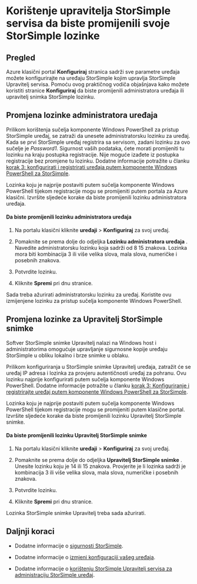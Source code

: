 <properties 
   pageTitle="Promjena lozinke na StorSimple | Microsoft Azure" 
   description="U članku se opisuje kako pomoću upravitelja StorSimple servisa da biste promijenili StorSimple snimke upravitelj i uređaja administratorske lozinke." 
   services="storsimple" 
   documentationCenter="NA" 
   authors="alkohli" 
   manager="carmonm" 
   editor=""/>

<tags
   ms.service="storsimple"
   ms.devlang="NA"
   ms.topic="article"
   ms.tgt_pltfrm="NA"
   ms.workload="TBD" 
   ms.date="08/17/2016"
   ms.author="alkohli"/>

# <a name="use-the-storsimple-manager-service-to-change-your-storsimple-passwords"></a>Korištenje upravitelja StorSimple servisa da biste promijenili svoje StorSimple lozinke

## <a name="overview"></a>Pregled 

Azure klasični portal **Konfiguriraj** stranica sadrži sve parametre uređaja možete konfigurirajte na uređaju StorSimple kojim upravlja StorSimple Upravitelj servisa. Pomoću ovog praktičnog vodiča objašnjava kako možete koristiti stranice **Konfiguriraj** da biste promijenili administratora uređaja ili upravitelj snimka StorSimple lozinku.

## <a name="change-the-device-administrator-password"></a>Promjena lozinke administratora uređaja

Prilikom korištenja sučelja komponente Windows PowerShell za pristup StorSimple uređaj, se zatraži da unesete administratorsku lozinku za uređaj. Kada se prvi StorSimple uređaj registrira sa servisom, zadani lozinku za ovo sučelje je *Password1*. Sigurnost vaših podataka, ćete morati promijeniti tu lozinku na kraju postupka registracije. Nije moguće izađete iz postupka registracije bez promjene tu lozinku. Dodatne informacije potražite u članku [korak 3: konfigurirati i registrirati uređaja putem komponente Windows PowerShell za StorSimple](storsimple-deployment-walkthrough-u2.md#step-3-configure-and-register-the-device-through-windows-powershell-for-storsimple).

Lozinka koju je najprije postaviti putem sučelja komponente Windows PowerShell tijekom registracije mogu se promijeniti putem portala za Azure klasični. Izvršite sljedeće korake da biste promijenili lozinku administratora uređaja.

#### <a name="to-change-the-device-administrator-password"></a>Da biste promijenili lozinku administratora uređaja

1. Na portalu klasični kliknite **uređaji** > **Konfiguriraj** za svoj uređaj.

2. Pomaknite se prema dolje do odjeljka **Lozinku administratora uređaja** . Navedite administratorsku lozinku koja sadrži od 8 15 znakova. Lozinka mora biti kombinacija 3 ili više velika slova, mala slova, numeričke i posebnih znakova.

3. Potvrdite lozinku.

4. Kliknite **Spremi** pri dnu stranice.

Sada treba ažurirati administratorsku lozinku za uređaj. Koristite ovu izmijenjene lozinku za pristup sučelja komponente Windows PowerShell.

## <a name="change-the-storsimple-snapshot-manager-password"></a>Promjena lozinke za Upravitelj StorSimple snimke

Softver StorSimple snimke Upravitelj nalazi na Windows host i administratorima omogućuje upravljanje sigurnosne kopije uređaju StorSimple u obliku lokalno i brze snimke u oblaku.

Prilikom konfiguriranja u StorSimple snimke Upravitelj uređaja, zatražit će se uređaj IP adresa i lozinka za provjeru autentičnosti uređaj za pohranu. Ovu lozinku najprije konfigurirati putem sučelja komponente Windows PowerShell. Dodatne informacije potražite u članku [korak 3: Konfiguriranje i registrirajte uređaj putem komponente Windows PowerShell za StorSimple](storsimple-deployment-walkthrough-u2.md#step-3-configure-and-register-the-device-through-windows-powershell-for-storsimple).

Lozinka koju je najprije postaviti putem sučelja komponente Windows PowerShell tijekom registracije mogu se promijeniti putem klasične portal. Izvršite sljedeće korake da biste promijenili lozinku Upravitelj StorSimple snimke.

#### <a name="to-change-the-storsimple-snapshot-manager-password"></a>Da biste promijenili lozinku Upravitelj StorSimple snimke

1. Na portalu klasični kliknite **uređaji** > **Konfiguriraj** za svoj uređaj.

2. Pomaknite se prema dolje do odjeljka **Upravitelj StorSimple snimke** . Unesite lozinku koju je 14 ili 15 znakova. Provjerite je li lozinka sadrži je kombinacija 3 ili više velika slova, mala slova, numeričke i posebnih znakova.

3. Potvrdite lozinku.

4. Kliknite **Spremi** pri dnu stranice.

Lozinka StorSimple snimke Upravitelj treba sada ažurirati.
 

## <a name="next-steps"></a>Daljnji koraci

- Dodatne informacije o [sigurnosti StorSimple](storsimple-security.md).

- Dodatne informacije o [izmjeni konfiguraciji vašeg uređaja](storsimple-modify-device-config.md).

- Dodatne informacije o [korištenju StorSimple Upravitelj servisa za administraciju StorSimple uređaj](storsimple-manager-service-administration.md).
